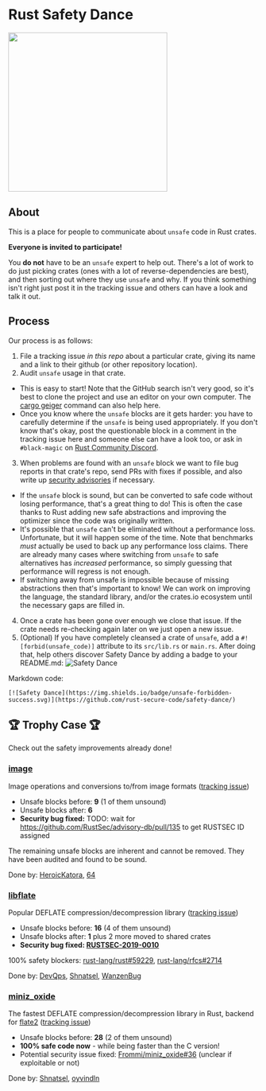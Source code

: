 # Rust Safety Dance

<img src="https://raw.githubusercontent.com/rust-secure-code/safety-dance/master/img/safety-dance.png" width="320">

## About

This is a place for people to communicate about `unsafe` code in Rust crates.

**Everyone is invited to participate!**

You **do not** have to be an `unsafe` expert to help out. There's a lot of work
to do just picking crates (ones with a lot of reverse-dependencies are best),
and then sorting out where they use `unsafe` and why. If you think something
isn't right just post it in the tracking issue and others can have a look and
talk it out.

## Process

Our process is as follows:

1) File a tracking issue _in this repo_ about a particular crate, giving its
   name and a link to their github (or other repository location).
2) Audit `unsafe` usage in that crate.
  * This is easy to start! Note that the GitHub search isn't very good, so it's
    best to clone the project and use an editor on your own computer. The
    [cargo geiger](https://github.com/anderejd/cargo-geiger) command can also
    help here.
  * Once you know where the `unsafe` blocks are it gets harder: you have to
    carefully determine if the `unsafe` is being used appropriately. If you
    don't know that's okay, post the questionable block in a comment in the
    tracking issue here  and someone else can have a look too, or ask in
    `#black-magic` on [Rust Community Discord](https://discord.gg/aVESxV8).
3) When problems are found with an `unsafe` block we want to file bug reports in
   that crate's repo, send PRs with fixes if possible, and also write up
   [security advisories](https://github.com/RustSec/advisory-db) if necessary.
  * If the `unsafe` block is sound, but can be converted to safe code without
    losing performance, that's a great thing to do! This is often the case
    thanks to Rust adding new safe abstractions and improving the optimizer
    since the code was originally written.
  * It's possible that `unsafe` can't be eliminated without a performance
    loss. Unfortunate, but it will happen some of the time. Note that benchmarks
    _must_ actually be used to back up any performance loss claims. There are
    already many cases where switching from `unsafe` to safe alternatives has
    _increased_ performance, so simply guessing that performance will regress
    is not enough.
  * If switching away from unsafe is impossible because of missing abstractions
    then that's important to know! We can work on improving the language, the
    standard library, and/or the crates.io ecosystem until the necessary gaps
    are filled in.
4) Once a crate has been gone over enough we close that issue. If the crate
   needs re-checking again later on we just open a new issue.
5) (Optional) If you have completely cleansed a crate of `unsafe`, add a
   `#![forbid(unsafe_code)]` attribute to its `src/lib.rs` or `main.rs`.
   After doing that, help others discover Safety Dance by adding a badge to
   your README.md: ![Safety Dance](https://img.shields.io/badge/unsafe-forbidden-success.svg)

Markdown code:

```
[![Safety Dance](https://img.shields.io/badge/unsafe-forbidden-success.svg)](https://github.com/rust-secure-code/safety-dance/)
```

## 🏆 Trophy Case 🏆

Check out the safety improvements already done!

### [image](https://crates.io/crates/image)

Image operations and conversions to/from image formats ([tracking issue](https://github.com/rust-secure-code/safety-dance/issues/3))

- Unsafe blocks before: **9** (1 of them unsound)
- Unsafe blocks after: **6**
- **Security bug fixed:** TODO: wait for https://github.com/RustSec/advisory-db/pull/135 to get RUSTSEC ID assigned

The remaining unsafe blocks are inherent and cannot be removed. They have been audited and found to be sound.

Done by: [HeroicKatora](https://github.com/HeroicKatora), [64](https://github.com/64)

### [libflate](https://crates.io/crates/libflate)

Popular DEFLATE compression/decompression library ([tracking issue](https://github.com/rust-secure-code/safety-dance/issues/1))

- Unsafe blocks before: **16** (4 of them unsound)
- Unsafe blocks after: **1** plus 2 more moved to shared crates
- **Security bug fixed: [RUSTSEC-2019-0010](https://rustsec.org/advisories/RUSTSEC-2019-0010.html)**

100% safety blockers: [rust-lang/rust#59229](https://github.com/rust-lang/rust/issues/59229), [rust-lang/rfcs#2714](https://github.com/rust-lang/rfcs/pull/2714)

Done by: [DevQps](https://github.com/DevQps), [Shnatsel](https://github.com/Shnatsel/), [WanzenBug](https://github.com/WanzenBug/)

### [miniz_oxide](https://crates.io/crates/miniz_oxide)

The fastest DEFLATE compression/decompression library in Rust, backend for [flate2](https://crates.io/crates/flate2) ([tracking issue](https://github.com/rust-secure-code/safety-dance/issues/2))

- Unsafe blocks before: **28** (2 of them unsound)
- **100% safe code now** - while being faster than the C version!
- Potential security issue fixed: [Frommi/miniz_oxide#36](https://github.com/Frommi/miniz_oxide/pull/36) (unclear if exploitable or not)

Done by: [Shnatsel](https://github.com/Shnatsel/), [oyvindln](https://github.com/oyvindln/)
